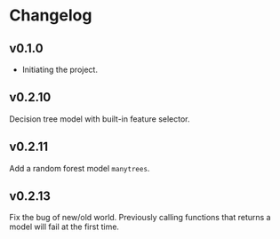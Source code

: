 # Changelog

## v0.1.0

  * Initiating the project.

## v0.2.10

Decision tree model with built-in feature selector.

## v0.2.11

Add a random forest model `manytrees`.

## v0.2.13
Fix the bug of new/old world. Previously calling functions that returns a model will fail at the first time.